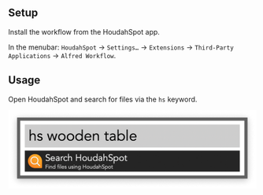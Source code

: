 ## Setup

Install the workflow from the HoudahSpot app.

In the menubar: `HoudahSpot` → `Settings…` → `Extensions` → `Third-Party Applications` → `Alfred Workflow`.

## Usage

Open HoudahSpot and search for files via the `hs` keyword.

![Search in HoudahSpot](images/houdahspot.png)

